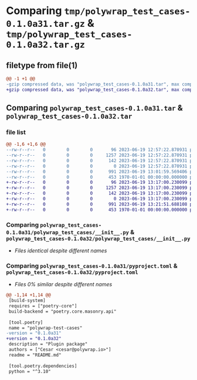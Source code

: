 # Comparing `tmp/polywrap_test_cases-0.1.0a31.tar.gz` & `tmp/polywrap_test_cases-0.1.0a32.tar.gz`

## filetype from file(1)

```diff
@@ -1 +1 @@
-gzip compressed data, was "polywrap_test_cases-0.1.0a31.tar", max compression
+gzip compressed data, was "polywrap_test_cases-0.1.0a32.tar", max compression
```

## Comparing `polywrap_test_cases-0.1.0a31.tar` & `polywrap_test_cases-0.1.0a32.tar`

### file list

```diff
@@ -1,6 +1,6 @@
--rw-r--r--   0        0        0       96 2023-06-19 12:57:22.870931 polywrap_test_cases-0.1.0a31/README.md
--rw-r--r--   0        0        0     1257 2023-06-19 12:57:22.870931 polywrap_test_cases-0.1.0a31/polywrap_test_cases/__init__.py
--rw-r--r--   0        0        0      142 2023-06-19 12:57:22.870931 polywrap_test_cases-0.1.0a31/polywrap_test_cases/__main__.py
--rw-r--r--   0        0        0        0 2023-06-19 12:57:22.870931 polywrap_test_cases-0.1.0a31/polywrap_test_cases/py.typed
--rw-r--r--   0        0        0      991 2023-06-19 13:01:59.569406 polywrap_test_cases-0.1.0a31/pyproject.toml
--rw-r--r--   0        0        0      453 1970-01-01 00:00:00.000000 polywrap_test_cases-0.1.0a31/PKG-INFO
+-rw-r--r--   0        0        0       96 2023-06-19 13:17:00.230099 polywrap_test_cases-0.1.0a32/README.md
+-rw-r--r--   0        0        0     1257 2023-06-19 13:17:00.230099 polywrap_test_cases-0.1.0a32/polywrap_test_cases/__init__.py
+-rw-r--r--   0        0        0      142 2023-06-19 13:17:00.230099 polywrap_test_cases-0.1.0a32/polywrap_test_cases/__main__.py
+-rw-r--r--   0        0        0        0 2023-06-19 13:17:00.230099 polywrap_test_cases-0.1.0a32/polywrap_test_cases/py.typed
+-rw-r--r--   0        0        0      991 2023-06-19 13:21:51.688108 polywrap_test_cases-0.1.0a32/pyproject.toml
+-rw-r--r--   0        0        0      453 1970-01-01 00:00:00.000000 polywrap_test_cases-0.1.0a32/PKG-INFO
```

### Comparing `polywrap_test_cases-0.1.0a31/polywrap_test_cases/__init__.py` & `polywrap_test_cases-0.1.0a32/polywrap_test_cases/__init__.py`

 * *Files identical despite different names*

### Comparing `polywrap_test_cases-0.1.0a31/pyproject.toml` & `polywrap_test_cases-0.1.0a32/pyproject.toml`

 * *Files 0% similar despite different names*

```diff
@@ -1,14 +1,14 @@
 [build-system]
 requires = ["poetry-core"]
 build-backend = "poetry.core.masonry.api"
 
 [tool.poetry]
 name = "polywrap-test-cases"
-version = "0.1.0a31"
+version = "0.1.0a32"
 description = "Plugin package"
 authors = ["Cesar <cesar@polywrap.io>"]
 readme = "README.md"
 
 [tool.poetry.dependencies]
 python = "^3.10"
```

